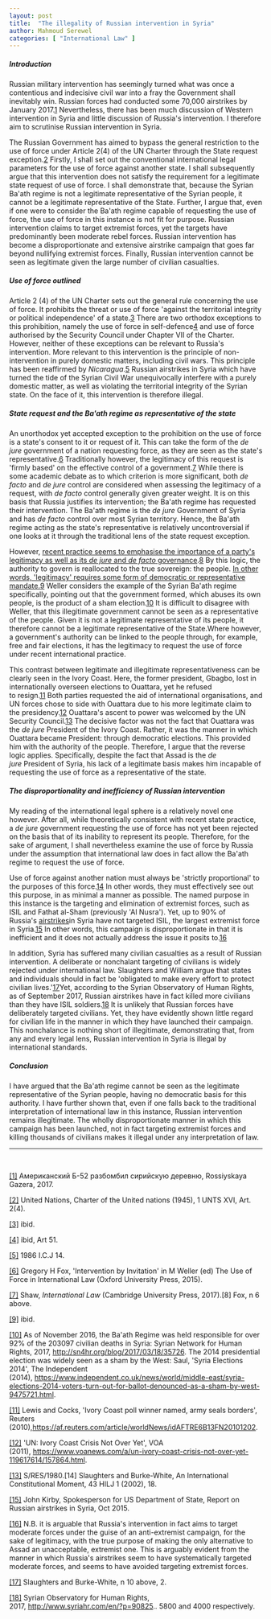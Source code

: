 ```yaml
---
layout: post
title:  "The illegality of Russian intervention in Syria"
author: Mahmoud Serewel
categories: [ "International Law" ]
---
```


##### Introduction

Russian military intervention has seemingly turned what was once a contentious and indecisive civil war into a fray the Government shall inevitably win. Russian forces had conducted some 70,000 airstrikes by January 2017.<a class="inline-reference" id="inline1" href="#1">1</a> Nevertheless, there has been much discussion of Western intervention in Syria and little discussion of Russia's intervention. I therefore aim to scrutinise Russian intervention in Syria.

The Russian Government has aimed to bypass the general restriction to the use of force under Article 2(4) of the UN Charter through the State request exception.<a class="inline-reference" id="inline2" href="#2">2</a> Firstly, I shall set out the conventional international legal parameters for the use of force against another state. I shall subsequently argue that this intervention does not satisfy the requirement for a legitimate state request of use of force. I shall demonstrate that, because the Syrian Ba'ath regime is not a legitimate representative of the Syrian people, it cannot be a legitimate representative of the State. Further, I argue that, even if one were to consider the Ba'ath regime capable of requesting the use of force, the use of force in this instance is not fit for purpose. Russian intervention claims to target extremist forces, yet the targets have predominantly been moderate rebel forces. Russian intervention has become a disproportionate and extensive airstrike campaign that goes far beyond nullifying extremist forces. Finally, Russian intervention cannot be seen as legitimate given the large number of civilian casualties.

##### Use of force outlined

Article 2 (4) of the UN Charter sets out the general rule concerning the use of force. It prohibits the threat or use of force 'against the territorial integrity or political independence' of a state.<a class="inline-reference" id="inline3" href="#3">3</a> There are two orthodox exceptions to this prohibition, namely the use of force in self-defence<a class="inline-reference" id="inline4" href="#4">4</a> and use of force authorised by the Security Council under Chapter VII of the Charter. However, neither of these exceptions can be relevant to Russia's intervention. More relevant to this intervention is the principle of non-intervention in purely domestic matters, including civil wars. This principle has been reaffirmed by *Nicaragua*.<a class="inline-reference" id="inline5" href="#5">5</a> Russian airstrikes in Syria which have turned the tide of the Syrian Civil War unequivocally interfere with a purely domestic matter, as well as violating the territorial integrity of the Syrian state. On the face of it, this intervention is therefore illegal.

##### State request and the Ba'ath regime as representative of the state

An unorthodox yet accepted exception to the prohibition on the use of force is a state's consent to it or request of it. This can take the form of the *de jure* government of a nation requesting force, as they are seen as the state's representative.<a class="inline-reference" id="inline6" href="#6">6</a> Traditionally however, the legitimacy of this request is 'firmly based' on the effective control of a government.<a class="inline-reference" id="inline7" href="#7">7</a> While there is some academic debate as to which criterion is more significant, both *de facto* and *de jure* control are considered when assessing the legitimacy of a request, with *de facto* control generally given greater weight. It is on this basis that Russia justifies its intervention; the Ba'ath regime has requested their intervention. The Ba'ath regime is the *de jure* Government of Syria and has *de facto* control over most Syrian territory. Hence, the Ba'ath regime acting as the state's representative is relatively uncontroversial if one looks at it through the traditional lens of the state request exception.

However, [recent practice seems to emphasise the importance of a party's legitimacy as well as its *de jure* and *de facto* governance](https://www.blogger.com/u/1/null).<a class="inline-reference" id="inline8" href="#8">8</a> By this logic, the authority to govern is reallocated to the true sovereign: the people. [In other words, 'legitimacy' requires some form of democratic or representative mandate.](https://www.blogger.com/u/1/null)<a class="inline-reference" id="inline9" href="#9">9</a> Weller considers the example of the Syrian Ba'ath regime specifically, pointing out that the government formed, which abuses its own people, is the product of a sham election.<a class="inline-reference" id="inline10" href="#10">10</a> It is difficult to disagree with Weller, that this illegitimate government cannot be seen as a representative of the people. Given it is not a legitimate representative of its people, it therefore cannot be a legitimate representative of the State.Where however, a government's authority can be linked to the people through, for example, free and fair elections, it has the legitimacy to request the use of force under recent international practice.

This contrast between legitimate and illegitimate representativeness can be clearly seen in the Ivory Coast. Here, the former president, Gbagbo, lost in internationally overseen elections to Ouattara, yet he refused to resign.<a class="inline-reference" id="inline11" href="#11">11</a> Both parties requested the aid of international organisations, and UN forces chose to side with Ouattara due to his more legitimate claim to the presidency.<a class="inline-reference" id="inline12" href="#12">12</a> Ouattara's ascent to power was welcomed by the UN Security Council.<a class="inline-reference" id="inline13" href="#13">13</a> The decisive factor was not the fact that Ouattara was the *de jure* President of the Ivory Coast. Rather, it was the manner in which Ouattara became President: through democratic elections. This provided him with the authority of the people. Therefore, I argue that the reverse logic applies. Specifically, despite the fact that Assad is the *de jure* President of Syria, his lack of a legitimate basis makes him incapable of requesting the use of force as a representative of the state.

##### The disproportionality and inefficiency of Russian intervention

My reading of the international legal sphere is a relatively novel one however. After all, while theoretically consistent with recent state practice, a *de jure* government requesting the use of force has not yet been rejected on the basis that of its inability to represent its people. Therefore, for the sake of argument, I shall nevertheless examine the use of force by Russia under the assumption that international law does in fact allow the Ba'ath regime to request the use of force.

Use of force against another nation must always be 'strictly proportional' to the purposes of this force.<a class="inline-reference" id="inline14" href="#14">14</a> In other words, they must effectively see out this purpose, in as minimal a manner as possible. The named purpose in this instance is the targeting and elimination of extremist forces, such as ISIL and Fathat al-Sham (previously 'Al Nusra'). Yet, up to 90% of Russia's [airstrikes](https://www.blogger.com/u/1/null)in Syria have not targeted ISIL, the largest extremist force in Syria.<a class="inline-reference" id="inline15" href="#15">15</a> In other words, this campaign is disproportionate in that it is inefficient and it does not actually address the issue it posits to.<a class="inline-reference" id="inline16" href="#16">16</a>

In addition, Syria has suffered many civilian casualties as a result of Russian intervention. A deliberate or nonchalant targeting of civilians is widely rejected under international law. Slaughters and William argue that states and individuals should in fact be 'obligated to make every effort to protect civilian lives.'<a class="inline-reference" id="inline17" href="#17">17</a>Yet, according to the Syrian Observatory of Human Rights, as of September 2017, Russian airstrikes have in fact killed more civilians than they have ISIL soldiers.<a class="inline-reference" id="inline18" href="#18">18</a> It is unlikely that Russian forces have deliberately targeted civilians. Yet, they have evidently shown little regard for civilian life in the manner in which they have launched their campaign. This nonchalance is nothing short of illegitimate, demonstrating that, from any and every legal lens, Russian intervention in Syria is illegal by international standards.

##### Conclusion

I have argued that the Ba'ath regime cannot be seen as the legitimate representative of the Syrian people, having no democratic basis for this authority. I have further shown that, even if one falls back to the traditional interpretation of international law in this instance, Russian intervention remains illegitimate. The wholly disproportionate manner in which this campaign has been launched, not in fact targeting extremist forces and killing thousands of civilians makes it illegal under any interpretation of law.

---
<br>

<a class="reference" id="1" href="#inline1">[1]</a>
Американский Б-52 разбомбил сирийскую деревню, Rossiyskaya Gazera, 2017.

<a class="reference" id="2" href="#inline2">[2]</a>
United Nations, Charter of the United nations (1945), 1 UNTS XVI, Art. 2(4).

<a class="reference" id="3" href="#inline3">[3]</a>
ibid.

<a class="reference" id="4" href="#inline4">[4]</a>
ibid, Art 51.

<a class="reference" id="5" href="#inline5">[5]</a>
1986 I.C.J 14.

<a class="reference" id="6" href="#inline6">[6]</a>
Gregory H Fox, 'Intervention by Invitation' in M Weller (ed) The Use of Force in International Law (Oxford University Press, 2015).

<a class="reference" id="7" href="#inline7">[7]</a>
Shaw, *International Law* (Cambridge University Press, 2017).[8] Fox, n 6 above.

<a class="reference" id="9" href="#inline9">[9]</a>
ibid.

<a class="reference" id="10" href="#inline10">[10]</a>
As of November 2016, the Ba'ath Regime was held responsible for over 92% of the 203097 civilian deaths in Syria: Syrian Network for Human Rights, 2017, <http://sn4hr.org/blog/2017/03/18/35726>. The 2014 presidential election was widely seen as a sham by the West: Saul, 'Syria Elections 2014', The Independent (2014), <https://www.independent.co.uk/news/world/middle-east/syria-elections-2014-voters-turn-out-for-ballot-denounced-as-a-sham-by-west-9475721.html>.

<a class="reference" id="11" href="#inline11">[11]</a>
Lewis and Cocks, 'Ivory Coast poll winner named, army seals borders', Reuters (2010),<https://af.reuters.com/article/worldNews/idAFTRE6B13FN20101202>.

<a class="reference" id="12" href="#inline12">[12]</a>
'UN: Ivory Coast Crisis Not Over Yet', VOA (2011), <https://www.voanews.com/a/un-ivory-coast-crisis-not-over-yet-119617614/157864.html>.

<a class="reference" id="13" href="#inline13">[13]</a>
S/RES/1980.[14] Slaughters and Burke-White, An International Constitutional Moment, 43 HILJ 1 (2002), 18.

<a class="reference" id="15" href="#inline15">[15]</a>
John Kirby, Spokesperson for US Department of State, Report on Russian airstrikes in Syria, Oct 2015.

<a class="reference" id="16" href="#inline16">[16]</a>
N.B. it is arguable that Russia's intervention in fact aims to target moderate forces under the guise of an anti-extremist campaign, for the sake of legitimacy, with the true purpose of making the only alternative to Assad an unacceptable, extremist one. This is arguably evident from the manner in which Russia's airstrikes seem to have systematically targeted moderate forces, and seems to have avoided targeting extremist forces.

<a class="reference" id="17" href="#inline17">[17]</a>
Slaughters and Burke-White, n 10 above, 2.

<a class="reference" id="18" href="#inline18">[18]</a>
Syrian Observatory for Human Rights, 2017, <http://www.syriahr.com/en/?p=90825>.. 5800 and 4000 respectively.
